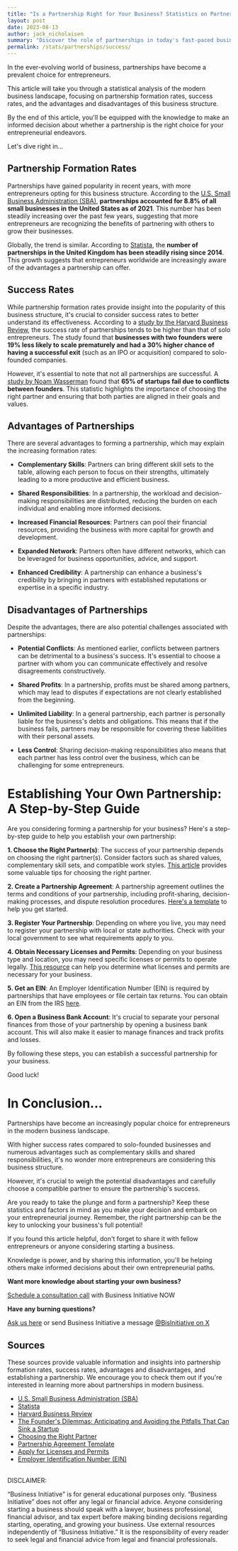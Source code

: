 ```yaml
---
title: "Is a Partnership Right for Your Business? Statistics on Partnership Prevalence and Success"
layout: post
date: 2023-08-13
author: jack_nicholaisen
summary: "Discover the role of partnerships in today's fast-paced business world. Delve into the formation rates, success rates, and the pros and cons of this popular business structure. Find out if a partnership is the right choice for your entrepreneurial journey by reading this comprehensive, data-driven article!"
permalink: /stats/partnerships/success/
---
```


In the ever-evolving world of business, partnerships have become a prevalent choice for entrepreneurs. 

This article will take you through a statistical analysis of the modern business landscape, focusing on partnership formation rates, success rates, and the advantages and disadvantages of this business structure.

By the end of this article, you'll be equipped with the knowledge to make an informed decision about whether a partnership is the right choice for your entrepreneurial endeavors.

Let's dive right in...

## Partnership Formation Rates

Partnerships have gained popularity in recent years, with more entrepreneurs opting for this business structure. According to the [U.S. Small Business Administration (SBA)](https://www.sba.gov/sites/default/files/advocacy/2021-Small-Business-Profiles-US.pdf), **partnerships accounted for 8.8% of all small businesses in the United States as of 2021**. This number has been steadily increasing over the past few years, suggesting that more entrepreneurs are recognizing the benefits of partnering with others to grow their businesses.

Globally, the trend is similar. According to [Statista](https://www.statista.com/statistics/277550/number-of-businesses-in-the-united-kingdom-uk-by-size-of-business/), the **number of partnerships in the United Kingdom has been steadily rising since 2014**. This growth suggests that entrepreneurs worldwide are increasingly aware of the advantages a partnership can offer.

## Success Rates

While partnership formation rates provide insight into the popularity of this business structure, it's crucial to consider success rates to better understand its effectiveness. According to a [study by the Harvard Business Review](https://hbr.org/2019/03/how-to-pick-a-co-founder), the success rate of partnerships tends to be higher than that of solo entrepreneurs. The study found that **businesses with two founders were 19% less likely to scale prematurely and had a 30% higher chance of having a successful exit** (such as an IPO or acquisition) compared to solo-founded companies.

However, it's essential to note that not all partnerships are successful. A [study by Noam Wasserman](https://www.amazon.com/Founders-Dilemmas-Anticipating-Entrepreneurship-Management/dp/0691158304) found that **65% of startups fail due to conflicts between founders**. This statistic highlights the importance of choosing the right partner and ensuring that both parties are aligned in their goals and values.

## Advantages of Partnerships

There are several advantages to forming a partnership, which may explain the increasing formation rates:

-   **Complementary Skills**: Partners can bring different skill sets to the table, allowing each person to focus on their strengths, ultimately leading to a more productive and efficient business.

-   **Shared Responsibilities**: In a partnership, the workload and decision-making responsibilities are distributed, reducing the burden on each individual and enabling more informed decisions.

-   **Increased Financial Resources**: Partners can pool their financial resources, providing the business with more capital for growth and development.

-   **Expanded Network**: Partners often have different networks, which can be leveraged for business opportunities, advice, and support.

-   **Enhanced Credibility**: A partnership can enhance a business's credibility by bringing in partners with established reputations or expertise in a specific industry.

## Disadvantages of Partnerships

Despite the advantages, there are also potential challenges associated with partnerships:

-   **Potential Conflicts**: As mentioned earlier, conflicts between partners can be detrimental to a business's success. It's essential to choose a partner with whom you can communicate effectively and resolve disagreements constructively.

-   **Shared Profits**: In a partnership, profits must be shared among partners, which may lead to disputes if expectations are not clearly established from the beginning.

-   **Unlimited Liability**: In a general partnership, each partner is personally liable for the business's debts and obligations. This means that if the business fails, partners may be responsible for covering these liabilities with their personal assets.

-   **Less Control**: Sharing decision-making responsibilities also means that each partner has less control over the business, which can be challenging for some entrepreneurs.

# Establishing Your Own Partnership: A Step-by-Step Guide

Are you considering forming a partnership for your business? Here's a step-by-step guide to help you establish your own partnership:

**1.  Choose the Right Partner(s)**: The success of your partnership depends on choosing the right partner(s). Consider factors such as shared values, complementary skill sets, and compatible work styles. [This article](https://www.entrepreneur.com/article/243176) provides some valuable tips for choosing the right partner.

**2.  Create a Partnership Agreement**: A partnership agreement outlines the terms and conditions of your partnership, including profit-sharing, decision-making processes, and dispute resolution procedures. [Here's a template](https://www.lawdepot.com/contracts/partnership-agreement/) to help you get started.

**3.  Register Your Partnership**: Depending on where you live, you may need to register your partnership with local or state authorities. Check with your local government to see what requirements apply to you.

**4.  Obtain Necessary Licenses and Permits**: Depending on your business type and location, you may need specific licenses or permits to operate legally. [This resource](https://www.sba.gov/business-guide/launch-your-business/apply-licenses-and-permits) can help you determine what licenses and permits are necessary for your business.

**5.  Get an EIN**: An Employer Identification Number (EIN) is required by partnerships that have employees or file certain tax returns. You can obtain an EIN from the IRS [here](https://www.irs.gov/businesses/small-businesses-self-employed/apply-for-an-employer-identification-number-ein-online).

**6.  Open a Business Bank Account**: It's crucial to separate your personal finances from those of your partnership by opening a business bank account. This will also make it easier to manage finances and track profits and losses.

By following these steps, you can establish a successful partnership for your business.

Good luck!

# In Conclusion...

Partnerships have become an increasingly popular choice for entrepreneurs in the modern business landscape.

With higher success rates compared to solo-founded businesses and numerous advantages such as complementary skills and shared responsibilities, it's no wonder more entrepreneurs are considering this business structure.

However, it's crucial to weigh the potential disadvantages and carefully choose a compatible partner to ensure the partnership's success.

Are you ready to take the plunge and form a partnership? Keep these statistics and factors in mind as you make your decision and embark on your entrepreneurial journey. Remember, the right partnership can be the key to unlocking your business's full potential!

If you found this article helpful, don't forget to share it with fellow entrepreneurs or anyone considering starting a business.

Knowledge is power, and by sharing this information, you'll be helping others make informed decisions about their own entrepreneurial paths.

**Want more knowledge about starting your own business?**

[Schedule a consultation call](https://calendly.com/businessinitiative/30-minute-consultation-call) with Business Initiative NOW

**Have any burning questions?**

[Ask us here](https://www.businessinitiative.org/stats/business-structures/job-creation/%3Chttps://www.businessinitiative.org/contact/) or send Business Initiative a message [@BisInitiative on X](https://twitter.com/BisInitiative)

<script async data-uid="0625212ce2" src="<https://adept-hustler-4565.ck.page/0625212ce2/index.js>"></script>

## Sources

These sources provide valuable information and insights into partnership formation rates, success rates, advantages and disadvantages, and establishing a partnership. We encourage you to check them out if you're interested in learning more about partnerships in modern business.

-   [U.S. Small Business Administration (SBA)](https://www.sba.gov/sites/default/files/advocacy/2021-Small-Business-Profiles-US.pdf)
-   [Statista](https://www.statista.com/statistics/277550/number-of-businesses-in-the-united-kingdom-uk-by-size-of-business/)
-   [Harvard Business Review](https://hbr.org/2019/03/how-to-pick-a-co-founder)
-   [The Founder's Dilemmas: Anticipating and Avoiding the Pitfalls That Can Sink a Startup](https://www.amazon.com/Founders-Dilemmas-Anticipating-Entrepreneurship-Management/dp/0691158304)
-   [Choosing the Right Partner](https://www.entrepreneur.com/article/243176)
-   [Partnership Agreement Template](https://www.lawdepot.com/contracts/partnership-agreement/)
-   [Apply for Licenses and Permits](https://www.sba.gov/business-guide/launch-your-business/apply-licenses-and-permits)
-   [Employer Identification Number (EIN)](https://www.irs.gov/businesses/small-businesses-self-employed/apply-for-an-employer-identification-number-ein-online)

<br> DISCLAIMER:

“Business Initiative” is for general educational purposes only. “Business Initiative” does not offer any legal or financial advice. Anyone considering starting a business should speak with a lawyer, business professional, financial advisor, and tax expert before making binding decisions regarding starting, operating, and growing your business. Use external resources independently of “Business Initiative.” It is the responsibility of every reader to seek legal and financial advice from legal and financial professionals.